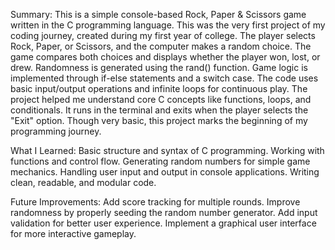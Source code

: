 Summary:
This is a simple console-based Rock, Paper & Scissors game written in the C programming language.
This was the very first project of my coding journey, created during my first year of college.
The player selects Rock, Paper, or Scissors, and the computer makes a random choice.
The game compares both choices and displays whether the player won, lost, or drew.
Randomness is generated using the rand() function.
Game logic is implemented through if-else statements and a switch case.
The code uses basic input/output operations and infinite loops for continuous play.
The project helped me understand core C concepts like functions, loops, and conditionals.
It runs in the terminal and exits when the player selects the "Exit" option.
Though very basic, this project marks the beginning of my programming journey.

What I Learned:
Basic structure and syntax of C programming.
Working with functions and control flow.
Generating random numbers for simple game mechanics.
Handling user input and output in console applications.
Writing clean, readable, and modular code.

Future Improvements:
Add score tracking for multiple rounds.
Improve randomness by properly seeding the random number generator.
Add input validation for better user experience.
Implement a graphical user interface for more interactive gameplay.

